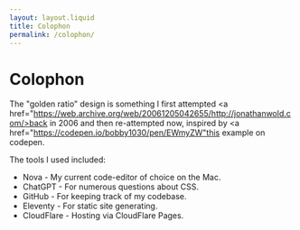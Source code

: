 ```yaml
---
layout: layout.liquid
title: Colophon
permalink: /colophon/
---
```


# Colophon

The "golden ratio" design is something I first attempted <a href="https://web.archive.org/web/20061205042655/http://jonathanwold.com/>back in 2006</a> and then re-attempted now, inspired by <a href="https://codepen.io/bobby1030/pen/EWmyZW"this example on codepen</a>.

The tools I used included:

* Nova - My current code-editor of choice on the Mac.
* ChatGPT - For numerous questions about CSS.
* GitHub - For keeping track of my codebase.
* Eleventy - For static site generating. 
* CloudFlare - Hosting via CloudFlare Pages. 